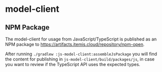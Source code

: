 # model-client

## NPM Package

The model-client for usage from JavaScript/TypeScript is published as an NPM package to 
https://artifacts.itemis.cloud/repository/npm-open.

After running `./gradlew :js-model-client:assembleJsPackage`
you will find the content for publishing in `js-model-client/build/packages/js`,
in case you want to review if the TypeScript API uses the expected types.
